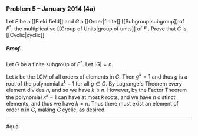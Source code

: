### Problem 5 – January 2014 (4a)
Let $F$ be a [[Field|field]] and $G$ a [[Order|finite]] [[Subgroup|subgroup]] of $F^*$, the multiplicative [[Group of Units|group of units]] of $F$ . Prove that $G$ is [[Cyclic|cyclic]].

##### *Proof*.
Let $G$ be a finite subgroup of $F^*$. Let $|G|=n$. 

Let $k$ be the LCM of all orders of elements in $G$. Then $g^k=1$ and thus $g$ is a root of the polynomial $x^k-1$ for all $g\in G$. By Lagrange's Theorem every element divides $n$, and so we have $k\leq n$. However, by the Factor Theorem the polynomial $x^k-1$ can have at most $k$ roots, and we have $n$ distinct elements, and thus we have $k=n$. Thus there must exist an element of order $n$ in $G$, making $G$ cyclic, as desired.
***
#qual